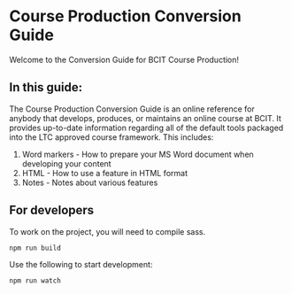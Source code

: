 # Course Production Conversion Guide

Welcome to the Conversion Guide for BCIT Course Production!

## In this guide:

The Course Production Conversion Guide is an online reference for anybody that develops, produces, or maintains an online course at BCIT.  It provides up-to-date information regarding all of the default tools packaged into the LTC approved course framework.  This includes:

1. Word markers - How to prepare your MS Word document when developing your content
1. HTML - How to use a feature in HTML format
1. Notes - Notes about various features

## For developers
To work on the project, you will need to compile sass. 

```
npm run build
```

Use the following to start development:

```bash
npm run watch
```